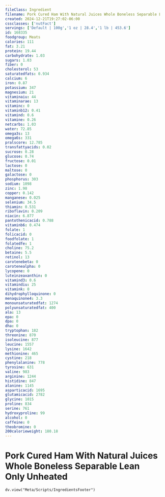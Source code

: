 ```yaml
---
fileClass: Ingredient
filename: Pork Cured Ham With Natural Juices Whole Boneless Separable Lean Only Unheated
created: 2024-12-21T19:27:02-06:00
cssclasses: ['nutFact']
servings: ['Default | 100g','1 oz | 28.4','1 lb | 453.6']
id: 168335
foodgroup: Meats
calories: 111
fat: 3.21
protein: 19.44
carbohydrate: 1.03
sugars: 1.03
fiber: 0
cholesterol: 53
saturatedfats: 0.934
calcium: 6
iron: 0.87
potassium: 347
magnesium: 21
vitaminaiu: 44
vitaminarae: 13
vitaminc: 0
vitaminb12: 0.41
vitamind: 0.6
vitamine: 0.26
netcarbs: 1.03
water: 72.85
omega3s: 13
omega6s: 331
pralscore: 12.785
transfattyacids: 0.02
sucrose: 0.28
glucose: 0.74
fructose: 0.01
lactose: 0
maltose: 0
galactose: 0
phosphorus: 303
sodium: 1098
zinc: 1.98
copper: 0.142
manganese: 0.025
selenium: 34.5
thiamin: 0.531
riboflavin: 0.209
niacin: 6.877
pantothenicacid: 0.788
vitaminb6: 0.474
folate: 1
folicacid: 0
foodfolate: 1
folatedfe: 1
choline: 75.2
betaine: 5.5
retinol: 13
carotenebeta: 0
carotenealpha: 0
lycopene: 0
luteinzeaxanthin: 0
vitamind3: 0.6
vitamindiu: 25
vitamink: 0
dihydrophylloquinone: 0
menaquinone4: 3.3
monounsaturatedfat: 1274
polyunsaturatedfat: 400
ala: 13
epa: 0
dpa: 0
dha: 0
tryptophan: 182
threonine: 870
isoleucine: 877
leucine: 1557
lysine: 1642
methionine: 465
cystine: 218
phenylalanine: 778
tyrosine: 631
valine: 983
arginine: 1244
histidine: 847
alanine: 1145
asparticacid: 1695
glutamicacid: 2782
glycine: 1015
proline: 834
serine: 761
hydroxyproline: 99
alcohol: 0
caffeine: 0
theobromine: 0
200calorieweight: 180.18
---
```


# Pork Cured Ham With Natural Juices Whole Boneless Separable Lean Only Unheated

```dataviewjs
dv.view("Meta/Scripts/IngredientsFooter")
```